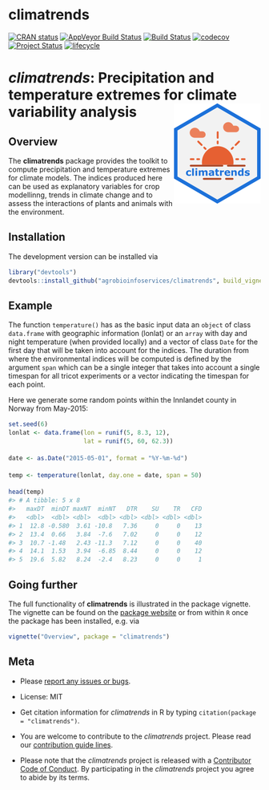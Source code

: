 
# climatrends

<!-- badges: start -->
[![CRAN status](https://www.r-pkg.org/badges/version/climatrends)](https://cran.r-project.org/package=climatrends)
[![AppVeyor Build Status](https://ci.appveyor.com/api/projects/status/github/agrobioinfoservices/climatrends?branch=master&svg=true)](https://ci.appveyor.com/project/kauedesousa/climatrends)
[![Build Status](https://travis-ci.org/agrobioinfoservices/climatrends.svg?branch=master)](https://travis-ci.org/agrobioinfoservices/climatrends)
[![codecov](https://codecov.io/gh/agrobioinfoservices/climatrends/master.svg)](https://codecov.io/github/agrobioinfoservices/climatrends?branch=master)
[![Project Status](https://www.repostatus.org/badges/latest/active.svg)](https://www.repostatus.org/#active)
[![lifecycle](https://img.shields.io/badge/lifecycle-maturing-blue.svg)](https://www.tidyverse.org/lifecycle/#maturing)
<!-- badges: end -->

# *climatrends*: Precipitation and temperature extremes for climate variability analysis <img align="right" src="man/figures/logo.png">

## Overview

The **climatrends** package provides the toolkit to compute precipitation and temperature extremes for climate models. The indices produced here can be used as explanatory variables for crop modellinng, trends in climate change and to assess the interactions of plants and animals with the environment.

## Installation

The development version can be installed via

``` r
library("devtools")
devtools::install_github("agrobioinfoservices/climatrends", build_vignettes = TRUE)
```

## Example

The function `temperature()` has as the basic input data an `object` of class `data.frame` with geographic information (lonlat) or an `array` with day and night temperature (when provided locally) and a vector of class `Date` for the first day that will be taken into account for the indices. The duration from where the environmental indices will be computed is defined by the argument `span` which can be a single integer that takes into account a single timespan for all tricot experiments or a vector indicating the timespan for each point.

Here we generate some random points within the Innlandet county in Norway from May-2015:


```r
set.seed(6)
lonlat <- data.frame(lon = runif(5, 8.3, 12),
                     lat = runif(5, 60, 62.3))

date <- as.Date("2015-05-01", format = "%Y-%m-%d")

temp <- temperature(lonlat, day.one = date, span = 50)

head(temp)
#> # A tibble: 5 x 8
#>   maxDT  minDT maxNT  minNT   DTR    SU    TR   CFD
#>   <dbl>  <dbl> <dbl>  <dbl> <dbl> <dbl> <dbl> <dbl>
#> 1  12.8 -0.580  3.61 -10.8   7.36     0     0    13
#> 2  13.4  0.66   3.84  -7.6   7.02     0     0    12
#> 3  10.7 -1.48   2.43 -11.3   7.12     0     0    40
#> 4  14.1  1.53   3.94  -6.85  8.44     0     0    12
#> 5  19.6  5.82   8.24  -2.4   8.23     0     0     1
```

## Going further

The full functionality of **climatrends** is illustrated in the package vignette. The vignette can be found on the [package website](https://agrobioinfoservices.github.io/climatrends/) or from within `R` once the package has been installed, e.g. via

``` r
vignette("Overview", package = "climatrends")
```

## Meta

  - Please [report any issues or bugs](https://github.com/agrobioinfoservices/climatrends/issues).

  - License: MIT

  - Get citation information for *climatrends* in R by typing `citation(package = "climatrends")`.

  - You are welcome to contribute to the *climatrends* project. Please read our [contribution guide lines](CONTRIBUTING.md).

  - Please note that the *climatrends* project is released with a [Contributor Code of Conduct](CODE_OF_CONDUCT.md). By participating in the *climatrends* project you agree to abide by its terms.
